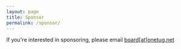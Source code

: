 ```yaml
---
layout: page
title: Sponsor
permalink: /sponsor/
---
```


If you're interested in sponsoring, please email [board[at]onetug.net](mailto:board@onetug.net)